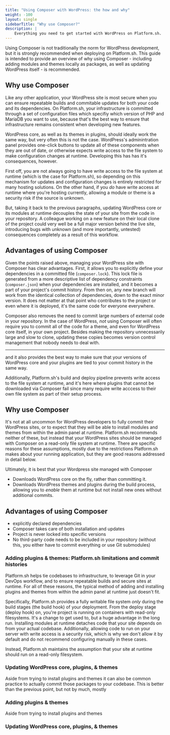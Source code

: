 ```yaml
---
title: "Using Composer with WordPress: the how and why"
weight: -100
layout: single
sidebarTitle: "Why use Composer?"
description: |
    Everything you need to get started with WordPress on Platform.sh. 
---
```



Using Composer is not traditionally the norm for WordPress development, but it is strongly recommended when deploying on Platform.sh. This guide is intended to provide an overview of why using Composer - including adding modules and themes locally as packages, as well as updating WordPress itself - is recommended. 

## Why use Composer

Like any other application, your WordPress site is most secure when you can ensure repeatable builds and commitable updates for both your code and its dependencies. On Platform.sh, your infrastructure is committed through a set of configuration files which specifiy which version of PHP and MariaDB you want to use, because that's the best way to ensure that infrastructure remains consistent when developing new features.

WordPress core, as well as its themes in plugins, should ideally work the same way, but very often this is not the case. WordPress's adminintration panel provides one-click buttons to update all of these components when they are out of date, or otherwise expects write access to the file system to make configuration changes at runtime. Developing this has has it's consequences, however. 

First off, you are not always going to have write access to the file system at runtime (which is the case for Platform.sh), so depending on this mechanism for updates and configuration changes is entirely restricted for many hosting solutions. On the other hand, if you *do* have write access at runtime where you're hosting currently, allowing a module or theme is a security risk if the source is unknown. 

But, taking it back to the previous paragraphs, updating WordPress core or its modules at runtime decouples the state of your site from the code in your repository. A colleague working on a new feature on their local clone of the project could very well be a full major version behind the live site, introducing bugs with unknown (and more importantly, untested) consequences completely as a result of this workflow. 

## Advantages of using Composer

Given the points raised above, managing your WordPress site with Composer has clear advantages. First, it allows you to explicitly define your dependencies in a committed file (`composer.lock`). This lock file is generated from a more descriptive list of dependency constraints (`composer.json`) when your dependencies are installed, and it becomes a part of your project's commit history. From then on, any new branch will work from the identical collection of dependencies, down to the exact minor version. It does not matter at that point who contributes to the project or even where it is deployed, it's the same code for everyone everywhere.

Composer also removes the need to commit large numbers of external code in your repository. In the case of WordPress, *not* using Composer will often require you to commit all of the code for a theme, and even for WordPress core itself, in your own project. Besides making the repository unnecessarily large and slow to clone, updating these copies becomes version control management that nobody needs to deal with.  

---


and it also provides the best way to make sure that your versions of WordPress core and your plugins are tied to your commit history in the same way. 

Additionally, Platform.sh's build and deploy pipeline prevents write access to the file system at runtime, and it's here where plugins that cannot be downloaded via Composer fail since many require write acccess to their own file system as part of their setup process. 

## Why use Composer

It's not at all uncommon for WordPress developers to fully commit their WordPress sites, or to expect that they will be able to install modules and themes from within the admin panel at runtime. Platform.sh recommends neither of these, but instead that your WordPress sites should be managed with Composer on a read-only file system at runtime. There are specific reasons for these assumptions, mostly due to the restrictions Platform.sh makes about your running application, but they are good reasons addressed in detail below. 

Ultimately, it is best that your Wordpress site managed with Composer

- Downloads WordPress core on the fly, rather than committing it. 
- Downloads WordPress themes and plugins during the build process, allowing you to *enable* them at runtime but not install new ones without additional commits. 

## Advantages of using Composer

- explicitly declared dependencies
- Composer takes care of both installation and updates
- Project is never locked into specific versions
- No third-party code needs to be included in your repository (without this, you either have to commit everything or use Git submodules)

### Adding plugins & themes: Platform.sh limitations and commit histories

Platform.sh helps tie codebases to infrastructure, to leverage Git in your DevOps workflow, and to ensure repeatable builds and secure sites at runtime. For all of these reasons, the typical method of adding and installing plugins and themes from within the admin panel at runtime just doesn't fit. 

Specifically, Platform.sh provides a fully writable file system *only* during the build stages (the build hook) of your deployment. From the deploy stage (deploy hook) on, you're project is running on containers with read-only filesystems. It's a change to get used to, but a huge advantage in the long run. Installing modules at runtime detaches code that your site depends on from your actual codebase. Additionally, allowing code to run on your server with write access is a security risk, which is why we don't allow it by default and do not recommend configuring manually in these cases.

Instead, Platform.sh maintains the assumption that your site at runtime should run on a read-only filesystem. 

### Updating WordPress core, plugins, & themes

Aside from trying to install plugins and themes it can also be common practice to actually commit those packages to your codebase. This is better than the previous point, but not by much, mostly 

### Adding plugins & themes

Aside from trying to install plugins and themes 

### Updating WordPress core, plugins, & themes
